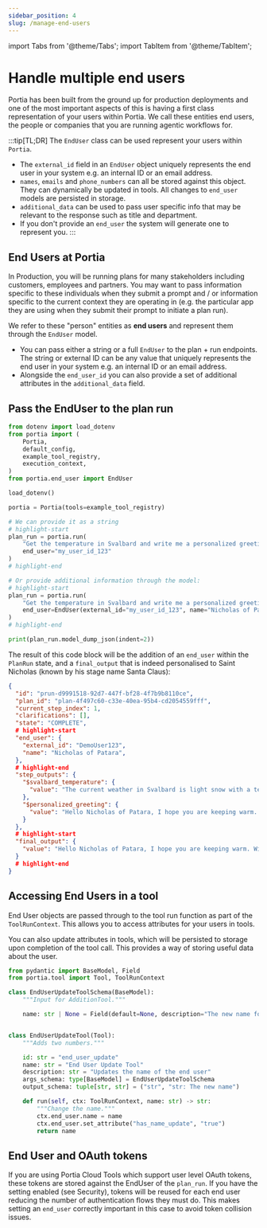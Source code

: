 ```yaml
---
sidebar_position: 4
slug: /manage-end-users
---
```


import Tabs from '@theme/Tabs';
import TabItem from '@theme/TabItem';

# Handle multiple end users

Portia has been built from the ground up for production deployments and one of the most important aspects of this is having a first class representation of your users within Portia. We call these entities end users, the people or companies that you are running agentic workflows for. 


:::tip[TL;DR]
The `EndUser` class can be used represent your users within `Portia`.
- The `external_id` field in an `EndUser` object uniquely represents the end user in your system e.g. an internal ID or an email address.
- `names`, `emails` and `phone_numbers` can all be stored against this object. They can dynamically be updated in tools. All changes to `end_user` models are persisted in storage.
- `additional_data` can be used to pass user specific info that may be relevant to the response such as title and department.
- If you don't provide an `end_user` the system will generate one to represent you.
:::


## End Users at Portia

In Production, you will be running plans for many stakeholders including customers, employees and partners. You may want to pass information specific to these individuals when they submit a prompt and / or information specific to the current context they are operating in (e.g. the particular app they are using when they submit their prompt to initiate a plan run).

We refer to these "person" entities as **end users** and represent them through the `EndUser` model.
- You can pass either a string or a full `EndUser` to the plan + run endpoints. The string or external ID can be any value that uniquely represents the end user in your system e.g. an internal ID or an email address.
- Alongside the `end_user_id` you can also provide a set of additional attributes in the `additional_data` field.

## Pass the EndUser to the plan run

```python title="main.py"
from dotenv import load_dotenv
from portia import (
    Portia,
    default_config,
    example_tool_registry,
    execution_context,
)
from portia.end_user import EndUser

load_dotenv()

portia = Portia(tools=example_tool_registry)

# We can provide it as a string
# highlight-start
plan_run = portia.run(
    "Get the temperature in Svalbard and write me a personalized greeting with the result.",
    end_user="my_user_id_123"
)
# highlight-end

# Or provide additional information through the model:
# highlight-start
plan_run = portia.run(
    "Get the temperature in Svalbard and write me a personalized greeting with the result.",
    end_user=EndUser(external_id="my_user_id_123", name="Nicholas of Patara")
)
# highlight-end

print(plan_run.model_dump_json(indent=2))
```

The result of this code block will be the addition of an `end_user` within the `PlanRun` state, and a `final_output` that is indeed personalised to Saint Nicholas (known by his stage name Santa Claus):
```json title="plan_run_state.json"
{
  "id": "prun-d9991518-92d7-447f-bf28-4f7b9b8110ce",
  "plan_id": "plan-4f497c60-c33e-40ea-95b4-cd2054559fff",
  "current_step_index": 1,
  "clarifications": [],
  "state": "COMPLETE",
  # highlight-start
  "end_user": { 
    "external_id": "DemoUser123",
    "name": "Nicholas of Patara",
  },
  # highlight-end
  "step_outputs": {
    "$svalbard_temperature": {
      "value": "The current weather in Svalbard is light snow with a temperature of -11.53°C."
    },
    "$personalized_greeting": {
      "value": "Hello Nicholas of Patara, I hope you are keeping warm. With the current weather in Svalbard showing light snow and a temperature of -11.53°C, make sure to bundle up and stay cozy!"
    }
  },
  # highlight-start
  "final_output": {
    "value": "Hello Nicholas of Patara, I hope you are keeping warm. With the current weather in Svalbard showing light snow and a temperature of -11.53°C, make sure to bundle up and stay cozy!"
  }
  # highlight-end
}
```


## Accessing End Users in a tool

End User objects are passed through to the tool run function as part of the `ToolRunContext`. This allows you to access attributes for your users in tools.

You can also update attributes in tools, which will be persisted to storage upon completion of the tool call. This provides a way of storing useful data about the user.

```python title="main.py"
from pydantic import BaseModel, Field
from portia.tool import Tool, ToolRunContext

class EndUserUpdateToolSchema(BaseModel):
    """Input for AdditionTool."""

    name: str | None = Field(default=None, description="The new name for the end user.")


class EndUserUpdateTool(Tool):
    """Adds two numbers."""

    id: str = "end_user_update"
    name: str = "End User Update Tool"
    description: str = "Updates the name of the end user"
    args_schema: type[BaseModel] = EndUserUpdateToolSchema
    output_schema: tuple[str, str] = ("str", "str: The new name")

    def run(self, ctx: ToolRunContext, name: str) -> str:
        """Change the name."""
        ctx.end_user.name = name
        ctx.end_user.set_attribute("has_name_update", "true")
        return name
```

## End User and OAuth tokens

If you are using Portia Cloud Tools which support user level OAuth tokens, these tokens are stored against the EndUser of the `plan_run`. If you have the setting enabled (see Security), tokens will be reused for each end user reducing the number of authentication flows they must do.
This makes setting an `end_user` correctly important in this case to avoid token collision issues.
